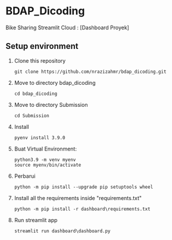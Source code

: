 # BDAP_Dicoding
Bike Sharing
Streamlit Cloud : [Dashboard Proyek] 
## Setup environment
1. Clone this repository
   ```
   git clone https://github.com/nrazizahmr/bdap_dicoding.git
   ```
2. Move to directory bdap_dicoding
   ```
   cd bdap_dicoding
   ```
3. Move to directory Submission
   ```
   cd Submission
   ```
4. Install
   ```
   pyenv install 3.9.0
   ``` 
5. Buat Virtual Environment:
   ```
   python3.9 -m venv myenv
   source myenv/bin/activate
   ```
6. Perbarui
   ```
   python -m pip install --upgrade pip setuptools wheel
   ```
7. Install all the requirements inside "requirements.txt"
   ```
   python -m pip install -r dashboard\requirements.txt
   ```
8. Run streamlit app
   ```
   streamlit run dashboard\dashboard.py
   ```
